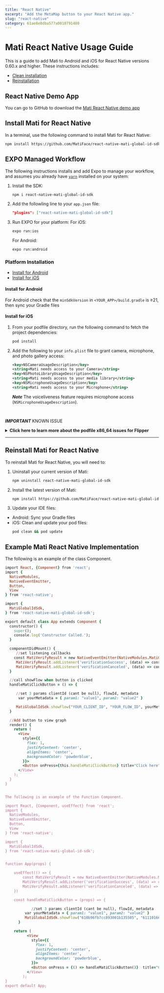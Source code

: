 ```yaml
---
title: "React Native"
excerpt: "Add the MetaMap button to your React Native app."
slug: "react-native"
category: 61ae8e8dba577a0010791480
---
```


# Mati React Native Usage Guide

This is a guide to add Mati to Android and iOS for React Native versions 0.60.x and higher. These instructions includes:
* [Clean installation](#install-mati-for-react-native)
* [Reinstallation](#reinstall-mati-for-react-native)

## React Native Demo App

You can go to GitHub to download the [Mati React Native demo app](https://github.com/GetMati/mati-mobile-examples/tree/main/reactNativeDemoApp)

## Install Mati for React Native

In a terminal, use the following command to install Mati for React Native:

```bash
npm install https://github.com/MatiFace/react-native-mati-global-id-sdk.git --save
```

## EXPO Managed Workflow

The following instructions installs and add Expo to manage your workflow, and assumes you already have [`yarn`](https://classic.yarnpkg.com/lang/en/docs/install/) installed on your system:
1. Install the SDK:
	```bash
	npm i react-native-mati-global-id-sdk
	```
2. Add the followling line to your `app.json` file:
	```json
	"plugins": ["react-native-mati-global-id-sdk"]
	```
3. Run EXPO for your platform:
	For iOS:
	```bash
	expo run:ios
	```
	For Android:
	```bash
	expo run:android
	```


### Platform Installation
* [Install for Android](#install-for-android)
* [Install for iOS](#install-for-ios)

#### Install for Android

For Android check that the `minSdkVersion` in `<YOUR_APP>/build.gradle` is &#8805;21, then sync your Gradle files


#### Install for iOS

1. From your podfile directory, run the following command to fetch the project dependencies:
   ```bash
   pod install
   ```
1. Add the following to your `info.plist` file to grant camera, microphone, and photo gallery access:

   ```xml
   <key>NSCameraUsageDescription</key>
   <string>Mati needs access to your Camera</string>
   <key>NSPhotoLibraryUsageDescription</key>
   <string>Mati needs access to your media library</string>
   <key>NSMicrophoneUsageDescription</key>
   <string>Mati needs access to your Microphone</string>
   ```
   _**Note**_ The voiceliveness feature requires microphone access (`NSMicrophoneUsageDescription`).
<br/>

   _**IMPORTANT**_ KNOWN ISSUE
   <details><summary><b>Click here to learn more about the podfile x86_64 issues for Flipper</b></summary>
   <p>

   You may see an x86_64 error similar to the following:
	   
   ```
   /Flipper/xplat/Flipper/FlipperRSocketResponder.cpp normal x86_64 c++ com.apple.compilers.llvm.clang.1_0.compiler
   ```
   This error is because React Native does not support Flipper (included by default), so you must remove Flipper.

   ##### Remove Flipper

   1. In your podfile:
      * Replace
          `use_flipper!` or `use-flipper!()`
          with
          `use_frameworks!`

      * For React Native v0.64+ replace:
        ```ruby
         post_install do |installer|
          react_native_post_install(installer)
         end
         ```
         with
         ```ruby
         post_install do |installer|
          react_native_post_install(installer)

           installer.pods_project.targets.each do |target|
             target.build_configurations.each do |config|
               config.build_settings['BUILD_LIBRARY_FOR_DISTRIBUTION'] = 'YES'
             end

             if (target.name&.eql?('FBReactNativeSpec'))
               target.build_phases.each do |build_phase|
                 if (build_phase.respond_to?(:name) && build_phase.name.eql?('[CP-User] Generate Specs'))
                   target.build_phases.move(build_phase, 0)
                 end
               end
             end
           end
         end
         ```

   1. Then run the following commands in your terminal:
    ```bash
    pod clean
    pod install
    ```

   ##### Learn More About the Issue
   * Flipper https://github.com/facebook/react-native/issues/29984
   * 0.64 FBReactNativeSpec https://github.com/facebook/react-native/issues/31034

   ##### Example Mati Podfiles on GitHub
   * [Podfile Version 0.60+](https://github.com/GetMati/mati-mobile-examples/blob/main/reactnative-podexamples/Podfile_063)
   * [Podfile Version 0.64](https://github.com/GetMati/mati-mobile-examples/blob/main/reactnative-podexamples/Podfile_064)

   </p>
   </details>
   
---

## Reinstall Mati for React Native

To reinstall Mati for React Native, you will need to:

1. Uninstall your current version of Mati:
    ```bash
    npm uninstall react-native-mati-global-id-sdk
    ```
1. Install the latest version of Mati:
    ```bash
    npm install https://github.com/MatiFace/react-native-mati-global-id-sdk.git --save
    ```
1. Update your IDE files:
  * Android: Sync your Gradle files
  * iOS: Clean and update your pod files:
      ```bash
      pod clean && pod update
      ```

## Example Mati React Native Implementation

The following is an example of the class Component.

```ruby
import React, {Component} from 'react';
import {
  NativeModules,
  NativeEventEmitter,
  Button,
  View
} from 'react-native';

import {
  MatiGlobalIdSdk,
} from 'react-native-mati-global-id-sdk';

export default class App extends Component {
  constructor() {
    super();
    console.log('Constructor Called.');
  }

  componentDidMount() {
	 //set listening callbacks
  	const MatiVerifyResult = new NativeEventEmitter(NativeModules.MatiGlobalIdSdk)
 	 MatiVerifyResult.addListener('verificationSuccess', (data) => console.log(data))
 	 MatiVerifyResult.addListener('verificationCanceled', (data) => console.log(data))
  }

  //call showFlow when button is clicked
  handleMatiClickButton = () => {

	 //set 3 params clientId (cant be null), flowId, metadata
  	  var yourMetadata = { param1: "value1", param2: "value2" }

   	 MatiGlobalIdSdk.showFlow("YOUR_CLIENT_ID", "YOUR_FLOW_ID", yourMetadata);
  }

  //Add button to view graph
  render() {
    return (
      <View
        style={{
          flex: 1,
          justifyContent: 'center',
          alignItems: 'center',
          backgroundColor: 'powderblue',
        }}>
        <Button onPress={this.handleMatiClickButton} title="Click here"/>
      </View>
    );
  }
}


The following is an example of the Function Component.

import React, {Component, useEffect} from 'react';
import {
  NativeModules,
  NativeEventEmitter,
  Button,
  View
} from 'react-native';

import {
  MatiGlobalIdSdk,
} from 'react-native-mati-global-id-sdk';


function App(props) {

    useEffect(() => {
     	const MatiVerifyResult = new NativeEventEmitter(NativeModules.MatiGlobalIdSdk)
     	MatiVerifyResult.addListener('verificationSuccess', (data) => console.log(data))
     	MatiVerifyResult.addListener('verificationCanceled', (data) => console.log(data))
    })

    const handleMatiClickButton = (props) => {

            //set 3 params clientId (cant be null), flowId, metadata
         var yourMetadata = { param1: "value1", param2: "value2" }
       	 MatiGlobalIdSdk.showFlow("610b96fb7cc893001b135505", "611101668083a1001b13cc80", yourMetadata);
      }

    return (
          <View
            style={{
              flex: 1,
              justifyContent: 'center',
              alignItems: 'center',
              backgroundColor: 'powderblue',
            }}>
            <Button onPress = {() => handleMatiClickButton()}  title="Click here"/>
          </View>
        );
}
export default App;


```
